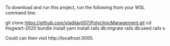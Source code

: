 To download and run this project, run the following from your WSL command line:

git clone https://github.com/vladilav007/PolyclinicManagement.git
cd Hogwart-2020
bundle install
yarn install
rails db:migrate
rails db:seed
rails s

Could can then visit http://localhost:3000.
